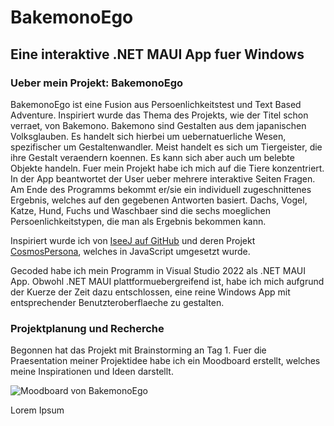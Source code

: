 # BakemonoEgo

## Eine interaktive .NET MAUI App fuer Windows

### Ueber mein Projekt: BakemonoEgo

BakemonoEgo ist eine Fusion aus Persoenlichkeitstest und Text Based Adventure. 
Inspiriert wurde das Thema des Projekts, wie der Titel schon verraet, von Bakemono. 
Bakemono sind Gestalten aus dem japanischen Volksglauben. Es handelt sich hierbei um uebernatuerliche Wesen, spezifischer um Gestaltenwandler.
Meist handelt es sich um Tiergeister, die ihre Gestalt veraendern koennen. Es kann sich aber auch um belebte Objekte handeln. Fuer mein Projekt habe ich mich auf die Tiere konzentriert.
In der App beantwortet der User ueber mehrere interaktive Seiten Fragen. Am Ende des Programms bekommt er/sie ein individuell zugeschnittenes Ergebnis, welches auf den gegebenen Antworten basiert.
Dachs, Vogel, Katze, Hund, Fuchs und Waschbaer sind die sechs moeglichen Persoenlichkeitstypen, die man als Ergebnis bekommen kann.

Inspiriert wurde ich von [IseeJ auf GitHub](https://iseej.github.io/Card/) und deren Projekt [CosmosPersona](https://iseej.github.io/CosmosPersona/), welches in JavaScript umgesetzt wurde. 

Gecoded habe ich mein Programm in Visual Studio 2022 als .NET MAUI App. 
Obwohl .NET MAUI plattformuebergreifend ist, habe ich mich aufgrund der Kuerze der Zeit dazu entschlossen, eine reine Windows App mit entsprechender Benutzteroberflaeche zu gestalten.


### Projektplanung und Recherche

Begonnen hat das Projekt mit Brainstorming an Tag 1. Fuer die Praesentation meiner Projektidee habe ich ein Moodboard erstellt, welches meine Inspirationen und Ideen darstellt.

![Moodboard von BakemonoEgo](\Resources\Images\Moodboard.png)

Lorem Ipsum

